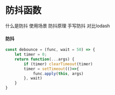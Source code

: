 # 防抖函数

什么是防抖
使用场景
防抖原理
手写防抖
对比lodash

#### 防抖

```javascript
const debounce = (func, wait = 50) => {
	let timer = 0;
    return function(...args) {
        if (timer) clearTimeout(timer)
        timer = setTimeout(()=>{
            func.apply(this, args)
        }, wait)
    }
}
```

